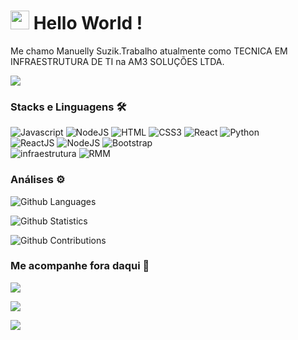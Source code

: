 
<h1><img src="https://emojis.slackmojis.com/emojis/images/1531849430/4246/blob-sunglasses.gif?1531849430" width="30"/> Hello World ! </h1>

Me chamo Manuelly Suzik.Trabalho atualmente como TECNICA EM INFRAESTRUTURA DE TI na AM3 SOLUÇÕES LTDA.

![](http://estruyf-github.azurewebsites.net/api/VisitorHit?user=Manuenunes&repo=Manuenunes&countColorcountColor)

### Stacks e Linguagens 🛠  
![Javascript](https://img.shields.io/badge/-Javascript-05122A?style=flat&color=green)&nbsp;![NodeJS](https://img.shields.io/badge/-NodeJS-05122A?style=flat&color=green)&nbsp;![HTML](https://img.shields.io/badge/-HTML-05122A?style=flat&color=green)&nbsp;![CSS3](https://img.shields.io/badge/-CSS3-05122A?style=flat&color=green)&nbsp;![React](https://img.shields.io/badge/-React-05122A?style=flat&color=green)&nbsp;![Python](https://img.shields.io/badge/-Python-05122A?style=flat&color=green)&nbsp;  
![ReactJS](https://img.shields.io/badge/-ReactJS-05122A?style=flat&color=orange)&nbsp;![NodeJS](https://img.shields.io/badge/-NodeJS-05122A?style=flat&color=orange)&nbsp;![Bootstrap](https://img.shields.io/badge/-Bootstrap-05122A?style=flat&color=orange)&nbsp;  
![infraestrutura](https://img.shields.io/badge/-infraestrutura-05122A?style=flat&color=gray)&nbsp;![RMM](https://img.shields.io/badge/-RMM-05122A?style=flat&color=gray)&nbsp;  


### Análises ⚙️

![Github Languages](https://github-readme-stats.vercel.app/api/top-langs/?username=Manuenunes&layout=compact&count_private=true)

![Github Statistics](https://github-readme-stats.vercel.app/api/?username=Manuenunes&count_private=true&show_icons=true)

![Github Contributions](https://github-readme-streak-stats.herokuapp.com/?user=Manuenunes&hide_border=true)

### Me acompanhe fora daqui 🤝

<p align="left">

<a href="https://linkedin.com/in/manuellysuzik"><img src="https://img.shields.io/badge/-LinkedIn-0077B5?style=flat&logo=Linkedin&logoColor=white"/></a>

<a href="@manuellysuzik"><img src="https://img.shields.io/badge/-Instagram-E4405F?style=flat&logo=instagram&logoColor=white"/></a>

<a href="https://www.facebook.com/manuellysuzik.nunesmelo/"><img src="https://img.shields.io/badge/-Facebook-1877F2?style=flat&logo=facebook&logoColor=white"/></a>

</p>
